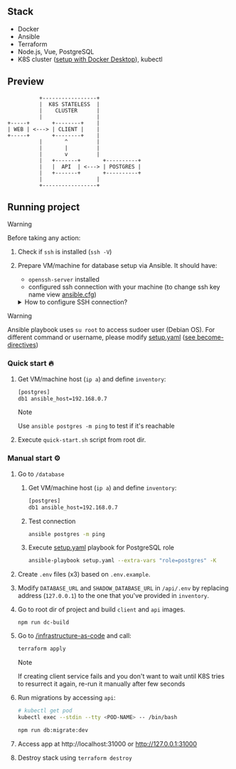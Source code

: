 ## Stack

- Docker
- Ansible
- Terraform
- Node.js, Vue, PostgreSQL
- K8S cluster ([setup with Docker Desktop](https://docs.docker.com/desktop/kubernetes/)), kubectl

## Preview

```
          +-----------------+
          |  K8S STATELESS  |
          |    CLUSTER      |
          |                 |
+-----+       +--------+    |
| WEB | <---> | CLIENT |    |
+-----+       +--------+    |
          |       ^         |
          |       |         |
          |       v         |
          |   +-------+       +----------+
          |   |  API  | <---> | POSTGRES |
          |   +-------+       +----------+
          |                 |
          +-----------------+
```

## Running project

> [!WARNING]
> Before taking any action:

1. Check if `ssh` is installed (`ssh -V`)
2. Prepare VM/machine for database setup via Ansible. It should have:

   - `openssh-server` installed
   - configured ssh connection with your machine (to change ssh key name view [ansible.cfg](./database/ansible.cfg))

   <details>
   <summary>How to configure SSH connection?</summary>
      
   1. Generate key named `id_cass`

   ```sh
   sh-keygen -t rsa -b 4096 -f ~/.ssh/id_cass
   ```

   2. Paste public key (`~/.ssh/id_cass.pub`) content to `~/.ssh/authorized_keys` on VM/machine

   </details>

> [!WARNING]
> Ansible playbook uses `su root` to access sudoer user (Debian OS). For different command or username, please modify [setup.yaml](./database/setup.yaml) ([see become-directives](https://docs.ansible.com/ansible/latest/playbook_guide/playbooks_privilege_escalation.html#become-directives))

### Quick start 🔥

1. Get VM/machine host (`ip a`) and define `inventory`:

   ```sh
   [postgres]
   db1 ansible_host=192.168.0.7
   ```

   > [!NOTE]
   > Use `ansible postgres -m ping` to test if it's reachable

2. Execute `quick-start.sh` script from root dir.

### Manual start ⚙️

1. Go to `/database`

   1. Get VM/machine host (`ip a`) and define `inventory`:

      ```sh
      [postgres]
      db1 ansible_host=192.168.0.7
      ```

   2. Test connection

      ```sh
      ansible postgres -m ping
      ```

   3. Execute [setup.yaml](./database/setup.yaml) playbook for PostgreSQL role

      ```sh
      ansible-playbook setup.yaml --extra-vars "role=postgres" -K
      ```

2. Create `.env` files (x3) based on `.env.example`.

3. Modify `DATABASE_URL` and `SHADOW_DATABASE_URL` in `/api/.env` by replacing address (`127.0.0.1`) to the one that you've provided in `inventory`.

4. Go to root dir of project and build `client` and `api` images.

   ```
   npm run dc-build
   ```

5. Go to [/infrastructure-as-code](./infrastructure-as-code/) and call:

   ```sh
   terraform apply
   ```

   > [!NOTE]
   > If creating client service fails and you don't want to wait until K8S tries to resurrect it again, re-run it manually after few seconds

6. Run migrations by accessing `api`:

   ```sh
   # kubectl get pod
   kubectl exec --stdin --tty <POD-NAME> -- /bin/bash

   npm run db:migrate:dev
   ```

7. Access app at http://localhost:31000 or http://127.0.0.1:31000

8. Destroy stack using `terraform destroy`
